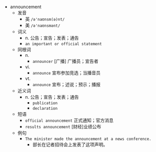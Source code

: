 - announcement
  - 发音
    - 英 `/ə'naʊnsm(ə)nt/`
    - 美 `/ə'naʊnsmənt/`
  - 词义
    - n. 公告；宣告；发表；通告
    - `an important or official statement`
  - 同根词
    - n.
      - `announcer` [广播] 广播员；宣告者
    - vi.
      - `announce` 宣布参加竞选；当播音员
    - vt.
      - `announce` 宣布；述说；预示；播报
  - 近义词
    - n. 公告；宣告；发表；通告
      - `publication`
      - `declaration`
  - 短语
    - `official announcement` 正式通知；官方消息 
    - `results announcement` [财经]业绩公布 
  - 例句
    - `The minister made the announcement at a news conference.`
      - 部长在记者招待会上发表了这项声明。

